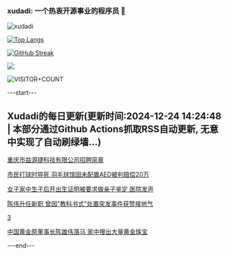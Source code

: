 ### xudadi: 一个热衷开源事业的程序员 👋

![xudadi](https://github-readme-stats-git-masterorgs-github-readme-stats-team.vercel.app/api?username=xudadi)

[![Top Langs](https://github-readme-stats.vercel.app/api/top-langs/?username=xudadi)](https://github.com/anuraghazra/github-readme-stats)

[![GitHub Streak](https://streak-stats.demolab.com?user=xudadi&locale=zh_Hans)](https://git.io/streak-stats)

![](https://raw.githubusercontent.com/xudadi/xudadi/main/assets/github-contribution-grid-snake.svg)

![VISITOR+COUNT](https://komarev.com/ghpvc/?username=xudadi&label=VISITOR+COUNT)


---start---

## Xudadi的每日更新(更新时间:2024-12-24 14:24:48 | 本部分通过Github Actions抓取RSS自动更新, 无意中实现了自动刷绿墙...)

[重庆市益源捷科技有限公司招聘简章](https://www.gongkaoleida.com/article/2241122)

[市民打球时猝死 羽毛球馆因未配置AED被判赔偿20万](https://m.163.com/news/article/JK4C9EBQ053469LG.html)

[女子家中生子后开出生证明被要求做亲子鉴定 医院发声](https://m.163.com/news/article/JK4IM0VQ05129QAF.html)

[陈伟升任新职 曾因"教科书式"处置突发事件获赞接地气](https://m.163.com/news/article/JK4JUN7G0530M570.html)

[3](https://m.163.com/touch/news/sub/domestic)

[中国黄金原董事长陈雄伟落马 家中搜出大量黄金珠宝](https://m.163.com/news/article/JK4DC0G00519DDQ2.html)

---end---
